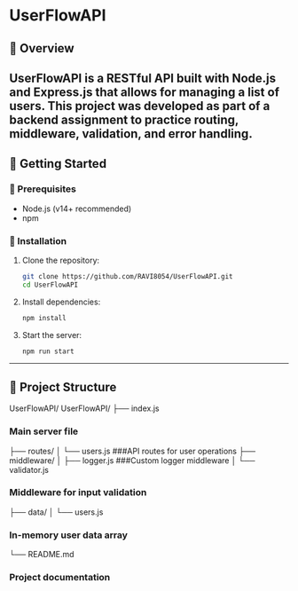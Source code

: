 # UserFlowAPI
## 📌 Overview
UserFlowAPI is a RESTful API built with **Node.js** and **Express.js** that allows for managing a list of users. This project was developed as part of a backend assignment to practice routing, middleware, validation, and error handling.
---
## 🚀 Getting Started

### 📁 Prerequisites
- Node.js (v14+ recommended)
- npm
### 🔧 Installation
1. Clone the repository:
   ```bash
   git clone https://github.com/RAVI8054/UserFlowAPI.git
   cd UserFlowAPI
2. Install dependencies:
   ```bash
   npm install 
3. Start the server:
   ```bash
   npm run start
---
## 📁 Project Structure
UserFlowAPI/
UserFlowAPI/
├── index.js
### Main server file
├── routes/
│   └── users.js
###API routes for user operations
├── middleware/
│   ├── logger.js
###Custom logger middleware
│   └── validator.js
### Middleware for input validation
├── data/
│   └── users.js
### In-memory user data array
└── README.md
### Project documentation


